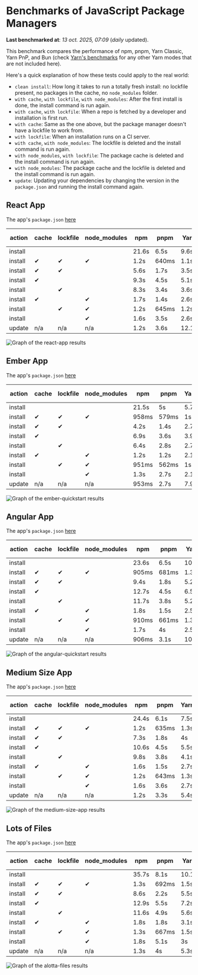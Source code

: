 # Benchmarks of JavaScript Package Managers

**Last benchmarked at**: _13 oct. 2025, 07:09_ (_daily_ updated).

This benchmark compares the performance of npm, pnpm, Yarn Classic, Yarn PnP, and Bun (check [Yarn's benchmarks](https://yarnpkg.com/benchmarks) for any other Yarn modes that are not included here).

Here's a quick explanation of how these tests could apply to the real world:

- `clean install`: How long it takes to run a totally fresh install: no lockfile present, no packages in the cache, no `node_modules` folder.
- `with cache`, `with lockfile`, `with node_modules`: After the first install is done, the install command is run again.
- `with cache`, `with lockfile`: When a repo is fetched by a developer and installation is first run.
- `with cache`: Same as the one above, but the package manager doesn't have a lockfile to work from.
- `with lockfile`: When an installation runs on a CI server.
- `with cache`, `with node_modules`: The lockfile is deleted and the install command is run again.
- `with node_modules`, `with lockfile`: The package cache is deleted and the install command is run again.
- `with node_modules`: The package cache and the lockfile is deleted and the install command is run again.
- `update`: Updating your dependencies by changing the version in the `package.json` and running the install command again.

## React App

The app's `package.json` [here](./fixtures/react-app/package.json)

| action  | cache | lockfile | node_modules| npm | pnpm | Yarn | Yarn PnP | Bun |
| ---     | ---   | ---      | ---         | --- | ---  | ---  | ---      | --- |
| install |       |          |             | 21.6s | 6.5s | 9.6s | 2.7s | 1.5s |
| install | ✔     | ✔        | ✔           | 1.2s | 640ms | 1.1s | n/a | 34ms |
| install | ✔     | ✔        |             | 5.6s | 1.7s | 3.5s | 990ms | 443ms |
| install | ✔     |          |             | 9.3s | 4.5s | 5.1s | 2.3s | 418ms |
| install |       | ✔        |             | 8.3s | 3.4s | 3.6s | 984ms | 413ms |
| install | ✔     |          | ✔           | 1.7s | 1.4s | 2.6s | n/a | 34ms |
| install |       | ✔        | ✔           | 1.2s | 645ms | 1.2s | n/a | 30ms |
| install |       |          | ✔           | 1.6s | 3.5s | 2.6s | n/a | 30ms |
| update  | n/a | n/a | n/a | 1.2s | 3.6s | 12.1s | 3.1s | 42ms |

<img alt="Graph of the react-app results" src="results/img/react-app.svg" />

## Ember App

The app's `package.json` [here](./fixtures/ember-quickstart/package.json)

| action  | cache | lockfile | node_modules| npm | pnpm | Yarn | Yarn PnP | Bun |
| ---     | ---   | ---      | ---         | --- | ---  | ---  | ---      | --- |
| install |       |          |             | 21.5s | 5s | 5.7s | 2.3s | 981ms |
| install | ✔     | ✔        | ✔           | 958ms | 579ms | 1s | n/a | 27ms |
| install | ✔     | ✔        |             | 4.2s | 1.4s | 2.7s | 860ms | 326ms |
| install | ✔     |          |             | 6.9s | 3.6s | 3.9s | 2s | 333ms |
| install |       | ✔        |             | 6.4s | 2.8s | 2.7s | 861ms | 335ms |
| install | ✔     |          | ✔           | 1.2s | 1.2s | 2.1s | n/a | 28ms |
| install |       | ✔        | ✔           | 951ms | 562ms | 1s | n/a | 24ms |
| install |       |          | ✔           | 1.3s | 2.7s | 2.1s | n/a | 24ms |
| update  | n/a | n/a | n/a | 953ms | 2.7s | 7.9s | 2.8s | 26ms |

<img alt="Graph of the ember-quickstart results" src="results/img/ember-quickstart.svg" />

## Angular App

The app's `package.json` [here](./fixtures/angular-quickstart/package.json)

| action  | cache | lockfile | node_modules| npm | pnpm | Yarn | Yarn PnP | Bun |
| ---     | ---   | ---      | ---         | --- | ---  | ---  | ---      | --- |
| install |       |          |             | 23.6s | 6.5s | 10.7s | 2.8s | 1.7s |
| install | ✔     | ✔        | ✔           | 905ms | 681ms | 1.3s | n/a | 28ms |
| install | ✔     | ✔        |             | 9.4s | 1.8s | 5.2s | 1.2s | 864ms |
| install | ✔     |          |             | 12.7s | 4.5s | 6.5s | 2.3s | 815ms |
| install |       | ✔        |             | 11.7s | 3.8s | 5.2s | 1.2s | 824ms |
| install | ✔     |          | ✔           | 1.8s | 1.5s | 2.5s | n/a | 28ms |
| install |       | ✔        | ✔           | 910ms | 661ms | 1.3s | n/a | 27ms |
| install |       |          | ✔           | 1.7s | 4s | 2.5s | n/a | 25ms |
| update  | n/a | n/a | n/a | 906ms | 3.1s | 10s | 2.7s | 33ms |

<img alt="Graph of the angular-quickstart results" src="results/img/angular-quickstart.svg" />

## Medium Size App

The app's `package.json` [here](./fixtures/medium-size-app/package.json)

| action  | cache | lockfile | node_modules| npm | pnpm | Yarn | Yarn PnP | Bun |
| ---     | ---   | ---      | ---         | --- | ---  | ---  | ---      | --- |
| install |       |          |             | 24.4s | 6.1s | 7.5s | 2.9s | 1.6s |
| install | ✔     | ✔        | ✔           | 1.2s | 635ms | 1.3s | n/a | 31ms |
| install | ✔     | ✔        |             | 7.3s | 1.8s | 4s | 1.1s | 467ms |
| install | ✔     |          |             | 10.6s | 4.5s | 5.5s | 2.5s | 481ms |
| install |       | ✔        |             | 9.8s | 3.8s | 4.1s | 1.1s | 460ms |
| install | ✔     |          | ✔           | 1.6s | 1.5s | 2.7s | n/a | 31ms |
| install |       | ✔        | ✔           | 1.2s | 643ms | 1.3s | n/a | 28ms |
| install |       |          | ✔           | 1.6s | 3.6s | 2.7s | n/a | 28ms |
| update  | n/a | n/a | n/a | 1.2s | 3.3s | 5.4s | 2.4s | 39ms |

<img alt="Graph of the medium-size-app results" src="results/img/medium-size-app.svg" />

## Lots of Files

The app's `package.json` [here](./fixtures/alotta-files/package.json)

| action  | cache | lockfile | node_modules| npm | pnpm | Yarn | Yarn PnP | Bun |
| ---     | ---   | ---      | ---         | --- | ---  | ---  | ---      | --- |
| install |       |          |             | 35.7s | 8.1s | 10.1s | 3.4s | 2s |
| install | ✔     | ✔        | ✔           | 1.3s | 692ms | 1.5s | n/a | 40ms |
| install | ✔     | ✔        |             | 8.6s | 2.2s | 5.5s | 1.3s | 712ms |
| install | ✔     |          |             | 12.9s | 5.5s | 7.2s | 2.8s | 713ms |
| install |       | ✔        |             | 11.6s | 4.9s | 5.6s | 1.3s | 712ms |
| install | ✔     |          | ✔           | 1.8s | 1.8s | 3.1s | n/a | 38ms |
| install |       | ✔        | ✔           | 1.3s | 667ms | 1.5s | n/a | 35ms |
| install |       |          | ✔           | 1.8s | 5.1s | 3s | n/a | 36ms |
| update  | n/a | n/a | n/a | 1.3s | 4s | 5.3s | 2.9s | 108ms |

<img alt="Graph of the alotta-files results" src="results/img/alotta-files.svg" />
